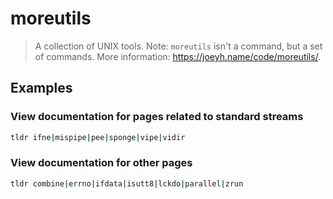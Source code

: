 # moreutils

> A collection of UNIX tools. Note: `moreutils` isn't a command, but a set of commands. More information: <https://joeyh.name/code/moreutils/>.

## Examples

### View documentation for pages related to standard streams

```bash
tldr ifne|mispipe|pee|sponge|vipe|vidir
```

### View documentation for other pages

```bash
tldr combine|errno|ifdata|isutt8|lckdo|parallel|zrun
```
